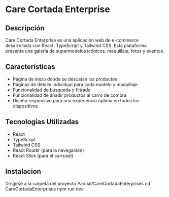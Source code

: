 # Care Cortada Enterprise

## Descripción
Care Cortada Enterprise es una aplicación web de e-commerce desarrollada con React, TypeScript y Tailwind CSS. Esta plataforma presenta una galería de supermodelos icónicos, maquillaje, fotos y eventos.

## Características
- Página de inicio donde se descatan los productos
- Páginas de detalle individual para cada modelo y maquillaje
- Funcionalidad de búsqueda y filtrado
- Funcionalidad de añadir productos al carro de compra
- Diseño responsivo para una experiencia óptima en todos los dispositivos

## Tecnologías Utilizadas
- React
- TypeScript
- Tailwind CSS
- React Router (para la navegación)
- React Slick (para el carrusel)

## Instalacion 
Dirigirse a la carpeta del proyecto Parcial/CareCortadaEnterprises
cd CareCortadaEnterprises
npm run dev
